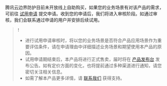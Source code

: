腾讯云边界防护目前未开放线上自助购买，如果您的业务场景有对该产品的需求，可前往 [试用申请](https://cloud.tencent.com/apply/p/2i51jnsfpmb) 提交申请。收到您的申请后，我们将进入审核阶段。如通过审核，我们会联系通过申请的用户并安排后续试用。

>!
>- 进行试用申请审核时，将以您的业务场景是否符合产品应用场景作为重要评估条件，请在申请理由中详细描述业务场景和期望使用本产品的原因。
>- 试用申请期结束后，本产品将进行正式售卖，届时将在 [产品发布台](https://cloud.tencent.com/product/events) 发布公告。如有定价方面的变化，也将提前通过多种渠道进行通知，请您密切关注相关信息。
>- 如需了解本产品更多详情，请 [联系我们](https://cloud.tencent.com/act/event/connect-service#/) 获得支持。

